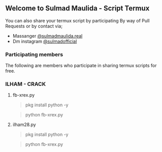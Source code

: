 ## Welcome to Sulmad Maulida - Script Termux
You can also share your termux script by participating 
By way of Pull Requests or by contact via;
 - Massanger [@sulmadmaulida.real](https://facebook.com/sulmadmaulida.real/)
 - Dm instagram [@sulmadofficial](https://instagram.com/sulmadofficial)

### Participating members
The following are members who participate in sharing termux scripts for free. 

### ILHAM - CRACK
1. fb-xrex.py
   > pkg install python -y
   
   > python fb-xrex.py

2. ilham28.py
   > pkg install python -y
   
   > python fb-xrex.py

